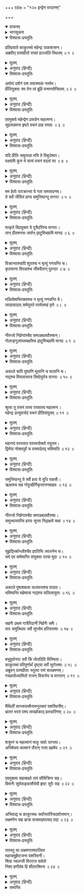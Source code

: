 +++
title = "१२० इन्द्रेण वरदानम्"

+++
<details open><summary>वाचनम्</summary>
<div caption="श्रीराम-हरिसीताराममूर्ति-घनपाठिभ्यां वचनम्" class="audioEmbed" src="https://archive.org/download/Ramayana-recitation-Sriram-harisItArAmamUrti-Ghanapaati-v2/Kanda_6/Kanda_6_YK-120-Indra_s_boon_to_Rama_0.mp3"></div>
</details>

<details><summary>भागसूचना</summary>

120. श्रीरामके अनुरोधसे इन्द्रका मरे हुए वानरोंको जीवित करना, देवताओंका प्रस्थान और वानरसेनाका विश्राम
</details>

<details open><summary>विश्वास-प्रस्तुतिः</summary>

प्रतिप्रयाते काकुत्स्थे महेन्द्रः पाकशासनः।  
अब्रवीत् परमप्रीतो राघवं प्राञ्जलिं स्थितम् ॥ १ ॥
</details>

<details><summary>मूलम्</summary>

प्रतिप्रयाते काकुत्स्थे महेन्द्रः पाकशासनः।  
अब्रवीत् परमप्रीतो राघवं प्राञ्जलिं स्थितम् ॥ १ ॥
</details>

<details><summary>अनुवाद (हिन्दी)</summary>

महाराज दशरथके लौट जानेपर पाकशासन इन्द्रने अत्यन्त प्रसन्न हो हाथ जोड़े खड़े हुए श्रीरघुनाथजीसे कहा— ॥ १ ॥
</details>

<details open><summary>विश्वास-प्रस्तुतिः</summary>

अमोघं दर्शनं राम तवास्माकं नरर्षभ।  
प्रीतियुक्ताः स्म तेन त्वं ब्रूहि यन्मनसेप्सितम् ॥ २ ॥
</details>

<details><summary>मूलम्</summary>

अमोघं दर्शनं राम तवास्माकं नरर्षभ।  
प्रीतियुक्ताः स्म तेन त्वं ब्रूहि यन्मनसेप्सितम् ॥ २ ॥
</details>

<details><summary>अनुवाद (हिन्दी)</summary>

‘नरश्रेष्ठ श्रीराम! तुम्हें जो हमारा दर्शन हुआ, वह व्यर्थ नहीं जाना चाहिये और हम तुमपर बहुत प्रसन्न हैं। इसलिये तुम्हारे मनमें जो इच्छा हो, वह मुझसे कहो’ ॥
</details>

<details open><summary>विश्वास-प्रस्तुतिः</summary>

एवमुक्तो महेन्द्रेण प्रसन्नेन महात्मना।  
सुप्रसन्नमना हृष्टो वचनं प्राह राघवः ॥ ३ ॥
</details>

<details><summary>मूलम्</summary>

एवमुक्तो महेन्द्रेण प्रसन्नेन महात्मना।  
सुप्रसन्नमना हृष्टो वचनं प्राह राघवः ॥ ३ ॥
</details>

<details><summary>अनुवाद (हिन्दी)</summary>

महात्मा इन्द्रने जब प्रसन्न होकर ऐसी बात कही, तब श्रीरघुनाथजीके मनमें बड़ी प्रसन्नता हुई। उन्होंने हर्षसे भरकर कहा— ॥ ३ ॥
</details>

<details open><summary>विश्वास-प्रस्तुतिः</summary>

यदि प्रीतिः समुत्पन्ना मयि ते विबुधेश्वर।  
वक्ष्यामि कुरु मे सत्यं वचनं वदतां वर ॥ ४ ॥
</details>

<details><summary>मूलम्</summary>

यदि प्रीतिः समुत्पन्ना मयि ते विबुधेश्वर।  
वक्ष्यामि कुरु मे सत्यं वचनं वदतां वर ॥ ४ ॥
</details>

<details><summary>अनुवाद (हिन्दी)</summary>

‘वक्ताओंमें श्रेष्ठ देवेश्वर! यदि आप मुझपर प्रसन्न हैं तो मैं आपसे एक प्रार्थना करूँगा। आप मेरी उस प्रार्थनाको सफल करें ॥ ४ ॥
</details>

<details open><summary>विश्वास-प्रस्तुतिः</summary>

मम हेतोः पराक्रान्ता ये गता यमसादनम्।  
ते सर्वे जीवितं प्राप्य समुत्तिष्ठन्तु वानराः ॥ ५ ॥
</details>

<details><summary>मूलम्</summary>

मम हेतोः पराक्रान्ता ये गता यमसादनम्।  
ते सर्वे जीवितं प्राप्य समुत्तिष्ठन्तु वानराः ॥ ५ ॥
</details>

<details><summary>अनुवाद (हिन्दी)</summary>

‘मेरे लिये युद्धमें पराक्रम करके जो यमलोकको चले गये हैं, वे सब वानर नया जीवन पाकर उठ खड़े हों ॥ ५ ॥
</details>

<details open><summary>विश्वास-प्रस्तुतिः</summary>

मत्कृते विप्रयुक्ता ये पुत्रैर्दारैश्च वानराः।  
तान् प्रीतमनसः सर्वान् द्रष्टुमिच्छामि मानद ॥ ६ ॥
</details>

<details><summary>मूलम्</summary>

मत्कृते विप्रयुक्ता ये पुत्रैर्दारैश्च वानराः।  
तान् प्रीतमनसः सर्वान् द्रष्टुमिच्छामि मानद ॥ ६ ॥
</details>

<details><summary>अनुवाद (हिन्दी)</summary>

‘मानद! जो वानर मेरे लिये अपने स्त्री-पुत्रोंसे विछुड़ गये हैं, उन सबको मैं प्रसन्नचित्त देखना चाहता हूँ ॥ ६ ॥
</details>

<details open><summary>विश्वास-प्रस्तुतिः</summary>

विक्रान्ताश्चापि शूराश्च न मृत्युं गणयन्ति च।  
कृतयत्ना विपन्नाश्च जीवयैतान् पुरन्दर ॥ ७ ॥
</details>

<details><summary>मूलम्</summary>

विक्रान्ताश्चापि शूराश्च न मृत्युं गणयन्ति च।  
कृतयत्ना विपन्नाश्च जीवयैतान् पुरन्दर ॥ ७ ॥
</details>

<details><summary>अनुवाद (हिन्दी)</summary>

‘पुरंदर! वे पराक्रमी और शूरवीर थे तथा मृत्युको कुछ भी नहीं गिनते थे। उन्होंने मेरे लिये बड़ा प्रयत्न किया है और अन्तमें कालके गालमें चले गये हैं। आप उन सबको जीवित कर दें ॥ ७ ॥
</details>

<details open><summary>विश्वास-प्रस्तुतिः</summary>

मत्प्रियेष्वभिरक्ताश्च न मृत्युं गणयन्ति ये।  
त्वत्प्रसादात् समेयुस्ते वरमेतमहं वृणे ॥ ८ ॥
</details>

<details><summary>मूलम्</summary>

मत्प्रियेष्वभिरक्ताश्च न मृत्युं गणयन्ति ये।  
त्वत्प्रसादात् समेयुस्ते वरमेतमहं वृणे ॥ ८ ॥
</details>

<details><summary>अनुवाद (हिन्दी)</summary>

‘जो वानर सदा मेरा प्रिय करनेमें लगे रहते थे और मौतको कुछ नहीं समझते थे, वे सब आपकी कृपासे फिर मुझसे मिलें—यह वर मैं चाहता हूँ ॥ ८ ॥
</details>

<details open><summary>विश्वास-प्रस्तुतिः</summary>

नीरुजो निर्व्रणांश्चैव सम्पन्नबलपौरुषान्।  
गोलाङ्गूलांस्तथर्क्षांश्च द्रष्टुमिच्छामि मानद ॥ ९ ॥
</details>

<details><summary>मूलम्</summary>

नीरुजो निर्व्रणांश्चैव सम्पन्नबलपौरुषान्।  
गोलाङ्गूलांस्तथर्क्षांश्च द्रष्टुमिच्छामि मानद ॥ ९ ॥
</details>

<details><summary>अनुवाद (हिन्दी)</summary>

‘दूसरोंको मान देनेवाले देवराज! मैं उन वानर, लंगूर और भालुओंको नीरोग, व्रणहीन और बल-पौरुषसे सम्पन्न देखना चाहता हूँ ॥ ९ ॥
</details>

<details open><summary>विश्वास-प्रस्तुतिः</summary>

अकाले चापि पुष्पाणि मूलानि च फलानि च।  
नद्यश्च विमलास्तत्र तिष्ठेयुर्यत्र वानराः ॥ १० ॥
</details>

<details><summary>मूलम्</summary>

अकाले चापि पुष्पाणि मूलानि च फलानि च।  
नद्यश्च विमलास्तत्र तिष्ठेयुर्यत्र वानराः ॥ १० ॥
</details>

<details><summary>अनुवाद (हिन्दी)</summary>

‘ये वानर जिस स्थानपर रहें, वहाँ असमयमें भी फल-मूल और पुष्पोंकी भरमार रहे तथा निर्मल जलवाली नदियाँ बहती रहें’ ॥ १० ॥
</details>

<details open><summary>विश्वास-प्रस्तुतिः</summary>

श्रुत्वा तु वचनं तस्य राघवस्य महात्मनः।  
महेन्द्रः प्रत्युवाचेदं वचनं प्रीतिसंयुतम् ॥ ११ ॥
</details>

<details><summary>मूलम्</summary>

श्रुत्वा तु वचनं तस्य राघवस्य महात्मनः।  
महेन्द्रः प्रत्युवाचेदं वचनं प्रीतिसंयुतम् ॥ ११ ॥
</details>

<details><summary>अनुवाद (हिन्दी)</summary>

महात्मा श्रीरघुनाथजीकी यह बात सुनकर महेन्द्रने प्रसन्नतापूर्वक यों उत्तर दिया— ॥ ११ ॥
</details>

<details open><summary>विश्वास-प्रस्तुतिः</summary>

महानयं वरस्तात यस्त्वयोक्तो रघूत्तम।  
द्विर्मया नोक्तपूर्वं च तस्मादेतद् भविष्यति ॥ १२ ॥
</details>

<details><summary>मूलम्</summary>

महानयं वरस्तात यस्त्वयोक्तो रघूत्तम।  
द्विर्मया नोक्तपूर्वं च तस्मादेतद् भविष्यति ॥ १२ ॥
</details>

<details><summary>अनुवाद (हिन्दी)</summary>

‘तात! रघुवंशविभूषण! आपने जो वर माँगा है, यह बहुत बड़ा है, तथापि मैंने कभी दो तरहकी बात नहीं की है; इसलिये यह वर अवश्य सफल होगा ॥ १२ ॥
</details>

<details open><summary>विश्वास-प्रस्तुतिः</summary>

समुत्तिष्ठन्तु ते सर्वे हता ये युधि राक्षसैः।  
ऋक्षाश्च सह गोपुच्छैर्निकृत्ताननबाहवः ॥ १३ ॥
</details>

<details><summary>मूलम्</summary>

समुत्तिष्ठन्तु ते सर्वे हता ये युधि राक्षसैः।  
ऋक्षाश्च सह गोपुच्छैर्निकृत्ताननबाहवः ॥ १३ ॥
</details>

<details><summary>अनुवाद (हिन्दी)</summary>

‘जो युद्धमें मारे गये हैं और राक्षसोंने जिनके मस्तक तथा भुजाएँ काट डाली हैं, वे सब वानर, भालू और लंगूर जी उठें ॥ १३ ॥
</details>

<details open><summary>विश्वास-प्रस्तुतिः</summary>

नीरुजो निर्व्रणाश्चैव सम्पन्नबलपौरुषाः।  
समुत्थास्यन्ति हरयः सुप्ता निद्राक्षये यथा ॥ १४ ॥
</details>

<details><summary>मूलम्</summary>

नीरुजो निर्व्रणाश्चैव सम्पन्नबलपौरुषाः।  
समुत्थास्यन्ति हरयः सुप्ता निद्राक्षये यथा ॥ १४ ॥
</details>

<details><summary>अनुवाद (हिन्दी)</summary>

‘नींद टूटनेपर सोकर उठे हुए मनुष्योंकी भाँति वे सभी वानर नीरोग, व्रणहीन तथा बल-पौरुषसे सम्पन्न होकर उठ बैठेंगे ॥ १४ ॥
</details>

<details open><summary>विश्वास-प्रस्तुतिः</summary>

सुहृद्भिर्बान्धवैश्चैव ज्ञातिभिः स्वजनेन च।  
सर्व एव समेष्यन्ति संयुक्ताः परया मुदा ॥ १५ ॥
</details>

<details><summary>मूलम्</summary>

सुहृद्भिर्बान्धवैश्चैव ज्ञातिभिः स्वजनेन च।  
सर्व एव समेष्यन्ति संयुक्ताः परया मुदा ॥ १५ ॥
</details>

<details><summary>अनुवाद (हिन्दी)</summary>

‘सभी परमानन्दसे युक्त हो अपने सुहृदों, बान्धवों, जाति-भाइयों तथा स्वजनोंसे मिलेंगे ॥ १५ ॥
</details>

<details open><summary>विश्वास-प्रस्तुतिः</summary>

अकाले पुष्पशबलाः फलवन्तश्च पादपाः।  
भविष्यन्ति महेष्वास नद्यश्च सलिलायुताः ॥ १६ ॥
</details>

<details><summary>मूलम्</summary>

अकाले पुष्पशबलाः फलवन्तश्च पादपाः।  
भविष्यन्ति महेष्वास नद्यश्च सलिलायुताः ॥ १६ ॥
</details>

<details><summary>अनुवाद (हिन्दी)</summary>

‘महाधनुर्धर वीर! ये वानर जहाँ रहेंगे, वहाँ असमयमें भी वृक्ष फल-फूलोंसे लद जायँगे और नदियाँ जलसे भरी रहेंगी’ ॥ १६ ॥
</details>

<details open><summary>विश्वास-प्रस्तुतिः</summary>

सव्रणैः प्रथमं गात्रैरिदानीं निर्व्रणैः समैः।  
ततः समुत्थिताः सर्वे सुप्त्वेव हरिसत्तमाः ॥ १७ ॥
</details>

<details><summary>मूलम्</summary>

सव्रणैः प्रथमं गात्रैरिदानीं निर्व्रणैः समैः।  
ततः समुत्थिताः सर्वे सुप्त्वेव हरिसत्तमाः ॥ १७ ॥
</details>

<details><summary>अनुवाद (हिन्दी)</summary>

इन्द्रके इस प्रकार कहनेपर वे सब श्रेष्ठ वानर जिनके सब अङ्ग पहले घावोंसे भरे थे, उस समय घावरहित हो गये और सभी सोकर जगे हुएकी भाँति सहसा उठकर खड़े हो गये ॥ १७ ॥
</details>

<details open><summary>विश्वास-प्रस्तुतिः</summary>

बभूवुर्वानराः सर्वे किं त्वेतदिति विस्मिताः।  
काकुत्स्थं परिपूर्णार्थं दृष्ट्वा सर्वे सुरोत्तमाः ॥ १८ ॥  
अब्रुवन् परमप्रीताः स्तुत्वा रामं सलक्ष्मणम्।  
गच्छायोध्यामितो राजन् विसर्जय च वानरान् ॥ १९ ॥
</details>

<details><summary>मूलम्</summary>

बभूवुर्वानराः सर्वे किं त्वेतदिति विस्मिताः।  
काकुत्स्थं परिपूर्णार्थं दृष्ट्वा सर्वे सुरोत्तमाः ॥ १८ ॥  
अब्रुवन् परमप्रीताः स्तुत्वा रामं सलक्ष्मणम्।  
गच्छायोध्यामितो राजन् विसर्जय च वानरान् ॥ १९ ॥
</details>

<details><summary>अनुवाद (हिन्दी)</summary>

उन्हें इस प्रकार जीवित होते देख सब वानर आश्चर्यचकित होकर कहने लगे कि यह क्या बात हो गयी? श्रीरामचन्द्रजीको सफलमनोरथ हुआ देख समस्त श्रेष्ठ देवता अत्यन्त प्रसन्न हो लक्ष्मणसहित श्रीरामकी स्तुति करके बोले—‘राजन्! अब आप यहाँसे अयोध्याको पधारें और समस्त वानरोंको बिदा कर दें ॥ १८-१९ ॥
</details>

<details open><summary>विश्वास-प्रस्तुतिः</summary>

मैथिलीं सान्त्वयस्वैनामनुरक्तां यशस्विनीम्।  
भ्रातरं भरतं पश्य त्वच्छोकाद् व्रतचारिणम् ॥ २० ॥
</details>

<details><summary>मूलम्</summary>

मैथिलीं सान्त्वयस्वैनामनुरक्तां यशस्विनीम्।  
भ्रातरं भरतं पश्य त्वच्छोकाद् व्रतचारिणम् ॥ २० ॥
</details>

<details><summary>अनुवाद (हिन्दी)</summary>

‘ये मिथिलेशकुमारी यशस्विनी सीता सदा आपमें अनुराग रखती हैं। इन्हें सान्त्वना दीजिये और भाई भरत आपके शोकसे पीड़ित हो व्रत कर रहे हैं, अतः उनसे जाकर मिलिये ॥ २० ॥
</details>

<details open><summary>विश्वास-प्रस्तुतिः</summary>

शत्रुघ्नं च महात्मानं मातॄः सर्वाः परन्तप।  
अभिषेचय चात्मानं पौरान् गत्वा प्रहर्षय ॥ २१ ॥
</details>

<details><summary>मूलम्</summary>

शत्रुघ्नं च महात्मानं मातॄः सर्वाः परन्तप।  
अभिषेचय चात्मानं पौरान् गत्वा प्रहर्षय ॥ २१ ॥
</details>

<details><summary>अनुवाद (हिन्दी)</summary>

‘परंतप! आप महात्मा शत्रुघ्नसे और समस्त माताओंसे भी जाकर मिलें, अपना अभिषेक करावें और पुरवासियोंको हर्ष प्रदान करें’ ॥ २१ ॥
</details>

<details open><summary>विश्वास-प्रस्तुतिः</summary>

एवमुक्त्वा सहस्राक्षो रामं सौमित्रिणा सह।  
विमानैः सूर्यसङ्काशैर्ययौ हृष्टः सुरैः सह ॥ २२ ॥
</details>

<details><summary>मूलम्</summary>

एवमुक्त्वा सहस्राक्षो रामं सौमित्रिणा सह।  
विमानैः सूर्यसङ्काशैर्ययौ हृष्टः सुरैः सह ॥ २२ ॥
</details>

<details><summary>अनुवाद (हिन्दी)</summary>

श्रीराम और लक्ष्मणसे ऐसा कहकर देवराज इन्द्र सब देवताओंके साथ सूर्यतुल्य तेजस्वी विमानोंद्वारा बड़ी प्रसन्नताके साथ अपने लोकको चले गये ॥ २२ ॥
</details>

<details open><summary>विश्वास-प्रस्तुतिः</summary>

अभिवाद्य च काकुत्स्थः सर्वांस्तांस्त्रिदशोत्तमान्।  
लक्ष्मणेन सह भ्रात्रा वासमाज्ञापयत् तदा ॥ २३ ॥
</details>

<details><summary>मूलम्</summary>

अभिवाद्य च काकुत्स्थः सर्वांस्तांस्त्रिदशोत्तमान्।  
लक्ष्मणेन सह भ्रात्रा वासमाज्ञापयत् तदा ॥ २३ ॥
</details>

<details><summary>अनुवाद (हिन्दी)</summary>

उन समस्त श्रेष्ठ देवताओंको नमस्कार करके भाई लक्ष्मणसहित श्रीरामने सबको विश्राम करनेकी आज्ञा दी ॥
</details>

<details open><summary>विश्वास-प्रस्तुतिः</summary>

ततस्तु सा लक्ष्मणरामपालिता  
महाचमूर्हृष्टजना यशस्विनी।  
श्रिया ज्वलन्ती विरराज सर्वतो  
निशा प्रणीतेव हि शीतरश्मिना ॥ २४ ॥
</details>

<details><summary>मूलम्</summary>

ततस्तु सा लक्ष्मणरामपालिता  
महाचमूर्हृष्टजना यशस्विनी।  
श्रिया ज्वलन्ती विरराज सर्वतो  
निशा प्रणीतेव हि शीतरश्मिना ॥ २४ ॥
</details>

<details><summary>अनुवाद (हिन्दी)</summary>

श्रीराम और लक्ष्मणके द्वारा सुरक्षित तथा हृष्ट-पुष्ट सैनिकोंसे भरी हुई वह यशस्विनी विशाल सेना चन्द्रमाकी चाँदनीसे प्रकाशित होनेवाली रात्रिके समान अद्भुत शोभासे उद्भासित होती हुई विराज रही थी ॥ २४ ॥
</details>

<details><summary>समाप्तिः</summary>

इत्यार्षे श्रीमद्रामायणे वाल्मीकीये आदिकाव्ये युद्धकाण्डे विंशत्यधिकशततमः सर्गः ॥ १२० ॥  
इस प्रकार श्रीवाल्मीकिनिर्मित आर्षरामायण आदिकाव्यके युद्धकाण्डमें एक सौ बीसवाँ सर्ग पूरा हुआ ॥ १२० ॥
</details>

